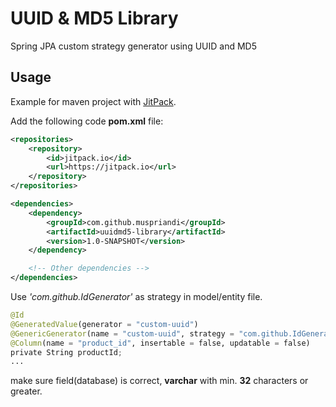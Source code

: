 # UUID & MD5 Library
Spring JPA custom strategy generator using UUID and MD5

## Usage

Example for maven project with [JitPack](https://jitpack.io/#jitpack/maven-simple).

Add the following code **pom.xml** file:
```xml
<repositories>
	<repository>
		<id>jitpack.io</id>
		<url>https://jitpack.io</url>
	</repository>
</repositories>

<dependencies>
	<dependency>
		<groupId>com.github.muspriandi</groupId>
		<artifactId>uuidmd5-library</artifactId>
		<version>1.0-SNAPSHOT</version>
	</dependency>

	<!-- Other dependencies -->
</dependencies>
```

Use _'com.github.IdGenerator'_ as strategy in model/entity file.
```python
@Id
@GeneratedValue(generator = "custom-uuid")
@GenericGenerator(name = "custom-uuid", strategy = "com.github.IdGenerator")
@Column(name = "product_id", insertable = false, updatable = false)
private String productId;
...
```
make sure field(database) is correct, **varchar** with min. **32** characters or greater.